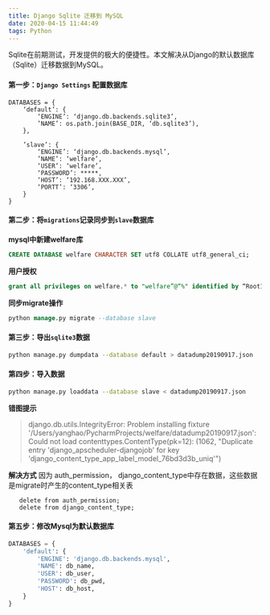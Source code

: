 ```yaml
---
title: Django Sqlite 迁移到 MySQL
date: 2020-04-15 11:44:49
tags: Python
---
```


Sqlite在前期测试，开发提供的极大的便捷性。本文解决从Django的默认数据库（Sqlite）迁移数据到MySQL。

#### 第一步：`Django Settings` 配置数据库
<!--more-->
```
DATABASES = {
    ‘default’: {
        ‘ENGINE’: ‘django.db.backends.sqlite3’,
        ’NAME’: os.path.join(BASE_DIR, ‘db.sqlite3’),
    },

    ’slave’: {
        ‘ENGINE’: ‘django.db.backends.mysql’,
        ’NAME’: ‘welfare’,
        ‘USER’: ‘welfare’,
        ‘PASSWORD’: *****,
        ‘HOST’: ‘192.168.XXX.XXX’,
        ‘PORTT’: ‘3306’,
    }
}
```


#### 第二步：将`migrations`记录同步到`slave`数据库
**mysql中新建welfare库**
```sql
CREATE DATABASE welfare CHARACTER SET utf8 COLLATE utf8_general_ci;
```
**用户授权**
```sql
grant all privileges on welfare.* to "welfare”@“%" identified by “Root123.”;
```
**同步migrate操作**
```sql
python manage.py migrate --database slave
```

#### 第三步：导出`sqlite3`数据
```bash
python manage.py dumpdata --database default > datadump20190917.json
```

#### 第四步：导入数据
```bash
python manage.py loaddata --database slave < datadump20190917.json
```

**错图提示**
> django.db.utils.IntegrityError: Problem installing fixture '/Users/yanghao/PycharmProjects/welfare/datadump20190917.json': Could not load contenttypes.ContentType(pk=12): (1062, "Duplicate entry 'django_apscheduler-djangojob' for key 'django_content_type_app_label_model_76bd3d3b_uniq'")
>
**解决方式**
因为 auth_permission， django_content_type中存在数据，这些数据是migrate时产生的content_type相关表
```
   delete from auth_permission;
   delete from django_content_type;
```

#### 第五步：修改Mysql为默认数据库
```python
DATABASES = {
    'default': {
        'ENGINE': 'django.db.backends.mysql',
        'NAME': db_name,
        'USER': db_user,
        'PASSWORD': db_pwd,
        'HOST': db_host,
    }
}
```
